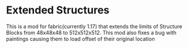 # Extended Structures

This is a mod for fabric(currently 1.17) that extends the limits of Structure Blocks from 48x48x48 to 512x512x512. 
This mod also fixes a bug with paintings causing them to load offset of their original location
